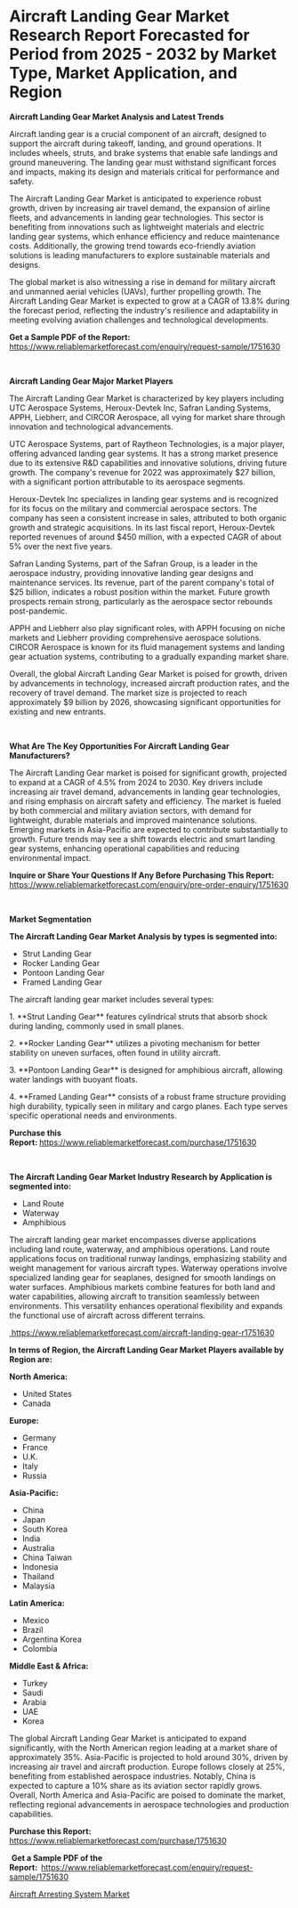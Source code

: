 <p><h1>Aircraft Landing Gear Market Research Report Forecasted for Period from 2025 -  2032 by Market Type, Market Application, and Region</h1></p><p><strong>Aircraft Landing Gear Market Analysis and Latest Trends</strong></p>
<p><p>Aircraft landing gear is a crucial component of an aircraft, designed to support the aircraft during takeoff, landing, and ground operations. It includes wheels, struts, and brake systems that enable safe landings and ground maneuvering. The landing gear must withstand significant forces and impacts, making its design and materials critical for performance and safety.</p><p>The Aircraft Landing Gear Market is anticipated to experience robust growth, driven by increasing air travel demand, the expansion of airline fleets, and advancements in landing gear technologies. This sector is benefiting from innovations such as lightweight materials and electric landing gear systems, which enhance efficiency and reduce maintenance costs. Additionally, the growing trend towards eco-friendly aviation solutions is leading manufacturers to explore sustainable materials and designs.</p><p>The global market is also witnessing a rise in demand for military aircraft and unmanned aerial vehicles (UAVs), further propelling growth. The Aircraft Landing Gear Market is expected to grow at a CAGR of 13.8% during the forecast period, reflecting the industry's resilience and adaptability in meeting evolving aviation challenges and technological developments.</p></p>
<p><strong>Get a Sample PDF of the Report:&nbsp;</strong> <a href="https://www.reliablemarketforecast.com/enquiry/request-sample/1751630?utm_campaign=2145&utm_medium=2&utm_source=Github&utm_content=ia&utm_term=19022025&utm_id=aircraft-landing-gear">https://www.reliablemarketforecast.com/enquiry/request-sample/1751630</a></p>
<p>&nbsp;</p>
<p><strong>Aircraft Landing Gear Major Market Players</strong></p>
<p><p>The Aircraft Landing Gear Market is characterized by key players including UTC Aerospace Systems, Heroux-Devtek Inc, Safran Landing Systems, APPH, Liebherr, and CIRCOR Aerospace, all vying for market share through innovation and technological advancements.</p><p>UTC Aerospace Systems, part of Raytheon Technologies, is a major player, offering advanced landing gear systems. It has a strong market presence due to its extensive R&D capabilities and innovative solutions, driving future growth. The company's revenue for 2022 was approximately $27 billion, with a significant portion attributable to its aerospace segments.</p><p>Heroux-Devtek Inc specializes in landing gear systems and is recognized for its focus on the military and commercial aerospace sectors. The company has seen a consistent increase in sales, attributed to both organic growth and strategic acquisitions. In its last fiscal report, Heroux-Devtek reported revenues of around $450 million, with a expected CAGR of about 5% over the next five years.</p><p>Safran Landing Systems, part of the Safran Group, is a leader in the aerospace industry, providing innovative landing gear designs and maintenance services. Its revenue, part of the parent company's total of $25 billion, indicates a robust position within the market. Future growth prospects remain strong, particularly as the aerospace sector rebounds post-pandemic.</p><p>APPH and Liebherr also play significant roles, with APPH focusing on niche markets and Liebherr providing comprehensive aerospace solutions. CIRCOR Aerospace is known for its fluid management systems and landing gear actuation systems, contributing to a gradually expanding market share.</p><p>Overall, the global Aircraft Landing Gear Market is poised for growth, driven by advancements in technology, increased aircraft production rates, and the recovery of travel demand. The market size is projected to reach approximately $9 billion by 2026, showcasing significant opportunities for existing and new entrants.</p></p>
<p>&nbsp;</p>
<p><strong>What Are The Key Opportunities For Aircraft Landing Gear Manufacturers?</strong></p>
<p><p>The Aircraft Landing Gear market is poised for significant growth, projected to expand at a CAGR of 4.5% from 2024 to 2030. Key drivers include increasing air travel demand, advancements in landing gear technologies, and rising emphasis on aircraft safety and efficiency. The market is fueled by both commercial and military aviation sectors, with demand for lightweight, durable materials and improved maintenance solutions. Emerging markets in Asia-Pacific are expected to contribute substantially to growth. Future trends may see a shift towards electric and smart landing gear systems, enhancing operational capabilities and reducing environmental impact.</p></p>
<p><strong>Inquire or Share Your Questions If Any Before Purchasing This Report:</strong> <a href="https://www.reliablemarketforecast.com/enquiry/pre-order-enquiry/1751630?utm_campaign=2145&utm_medium=2&utm_source=Github&utm_content=ia&utm_term=19022025&utm_id=aircraft-landing-gear">https://www.reliablemarketforecast.com/enquiry/pre-order-enquiry/1751630</a></p>
<p>&nbsp;</p>
<p><strong>Market Segmentation</strong></p>
<p><strong>The Aircraft Landing Gear Market Analysis by types is segmented into:</strong></p>
<p><ul><li>Strut Landing Gear</li><li>Rocker Landing Gear</li><li>Pontoon Landing Gear</li><li>Framed Landing Gear</li></ul></p>
<p><p>The aircraft landing gear market includes several types: </p><p>1. **Strut Landing Gear** features cylindrical struts that absorb shock during landing, commonly used in small planes. </p><p>2. **Rocker Landing Gear** utilizes a pivoting mechanism for better stability on uneven surfaces, often found in utility aircraft. </p><p>3. **Pontoon Landing Gear** is designed for amphibious aircraft, allowing water landings with buoyant floats. </p><p>4. **Framed Landing Gear** consists of a robust frame structure providing high durability, typically seen in military and cargo planes. Each type serves specific operational needs and environments.</p></p>
<p><strong>Purchase this Report:&nbsp;</strong><a href="https://www.reliablemarketforecast.com/purchase/1751630?utm_campaign=2145&utm_medium=2&utm_source=Github&utm_content=ia&utm_term=19022025&utm_id=aircraft-landing-gear">https://www.reliablemarketforecast.com/purchase/1751630</a></p>
<p>&nbsp;</p>
<p><strong>The Aircraft Landing Gear Market Industry Research by Application is segmented into:</strong></p>
<p><ul><li>Land Route</li><li>Waterway</li><li>Amphibious</li></ul></p>
<p><p>The aircraft landing gear market encompasses diverse applications including land route, waterway, and amphibious operations. Land route applications focus on traditional runway landings, emphasizing stability and weight management for various aircraft types. Waterway operations involve specialized landing gear for seaplanes, designed for smooth landings on water surfaces. Amphibious markets combine features for both land and water capabilities, allowing aircraft to transition seamlessly between environments. This versatility enhances operational flexibility and expands the functional use of aircraft across different terrains.</p></p>
<p><a href="https://www.reliablemarketforecast.com/aircraft-landing-gear-r1751630?utm_campaign=2145&utm_medium=2&utm_source=Github&utm_content=ia&utm_term=19022025&utm_id=aircraft-landing-gear">&nbsp;https://www.reliablemarketforecast.com/aircraft-landing-gear-r1751630</a></p>
<p><strong>In terms of Region, the Aircraft Landing Gear Market Players available by Region are:</strong></p>
<p>
    <p> <strong> North America: </strong>
        <ul>
            <li>United States</li>
            <li>Canada</li>
        </ul>
        </p> 
    <p> <strong> Europe: </strong>
        <ul>
            <li>Germany</li>
            <li>France</li>
            <li>U.K.</li>
            <li>Italy</li>
            <li>Russia</li>
        </ul>
        </p> 
    <p> <strong> Asia-Pacific: </strong>
        <ul>
            <li>China</li>
            <li>Japan</li>
            <li>South Korea</li>
            <li>India</li>
            <li>Australia</li>
            <li>China Taiwan</li>
            <li>Indonesia</li>
            <li>Thailand</li>
            <li>Malaysia</li>
        </ul>
        </p> 
    <p> <strong> Latin America: </strong>
        <ul>
            <li>Mexico</li>
            <li>Brazil</li>
            <li>Argentina Korea</li>
            <li>Colombia</li>
        </ul>
        </p> 
    <p> <strong> Middle East & Africa: </strong>
        <ul>
            <li>Turkey</li>
            <li>Saudi</li>
            <li>Arabia</li>
            <li>UAE</li>
            <li>Korea</li>
        </ul>
    </p>
    </p>
<p><p>The global Aircraft Landing Gear Market is anticipated to expand significantly, with the North American region leading at a market share of approximately 35%. Asia-Pacific is projected to hold around 30%, driven by increasing air travel and aircraft production. Europe follows closely at 25%, benefiting from established aerospace industries. Notably, China is expected to capture a 10% share as its aviation sector rapidly grows. Overall, North America and Asia-Pacific are poised to dominate the market, reflecting regional advancements in aerospace technologies and production capabilities.</p></p>
<p><strong>Purchase this Report: </strong><a href="https://www.reliablemarketforecast.com/purchase/1751630?utm_campaign=2145&utm_medium=2&utm_source=Github&utm_content=ia&utm_term=19022025&utm_id=aircraft-landing-gear">https://www.reliablemarketforecast.com/purchase/1751630</a></p>
<p>&nbsp;<strong>Get a Sample PDF of the Report:&nbsp;&nbsp;</strong><a href="https://www.reliablemarketforecast.com/enquiry/request-sample/1751630?utm_campaign=2145&utm_medium=2&utm_source=Github&utm_content=ia&utm_term=19022025&utm_id=aircraft-landing-gear">https://www.reliablemarketforecast.com/enquiry/request-sample/1751630</a></p>
<p><strong></strong></p>
<p><p><a href="https://github.com/FahadAhmed223/Market-Research-Report-List-1/blob/main/aircraft-arresting-system-market.md?utm_campaign=2145&utm_medium=2&utm_source=Github&utm_content=ia&utm_term=19022025&utm_id=aircraft-landing-gear">Aircraft Arresting System Market</a></p></p>